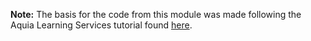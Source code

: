 **Note:** The basis for the code from this module was made following the Aquia Learning Services tutorial found [here](https://www.youtube.com/watch?v=FTIchVgL8TM&list=PLpVC00PAQQxFNDfiXn6LH1gOLllGS3hhl&index=1).
